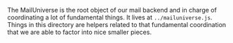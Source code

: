 The MailUniverse is the root object of our mail backend and in charge of
coordinating a lot of fundamental things.  It lives at `../mailuniverse.js`.
Things in this directory are helpers related to that fundamental coordination
that we are able to factor into nice smaller pieces.
